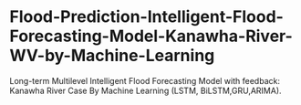# Flood-Prediction-Intelligent-Flood-Forecasting-Model-Kanawha-River-WV-by-Machine-Learning
Long-term Multilevel Intelligent Flood Forecasting Model with feedback: Kanawha River Case By Machine Learning (LSTM, BiLSTM,GRU,ARIMA).

